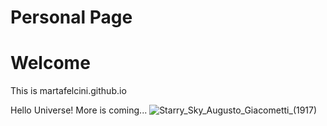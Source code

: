 # Personal Page 
# Welcome
This is martafelcini.github.io

Hello Universe!
More is coming...
![Starry_Sky_Augusto_Giacometti_(1917)](https://user-images.githubusercontent.com/39876967/188236115-a7769732-4f78-44a9-95d0-adeeb070aa02.jpg)
